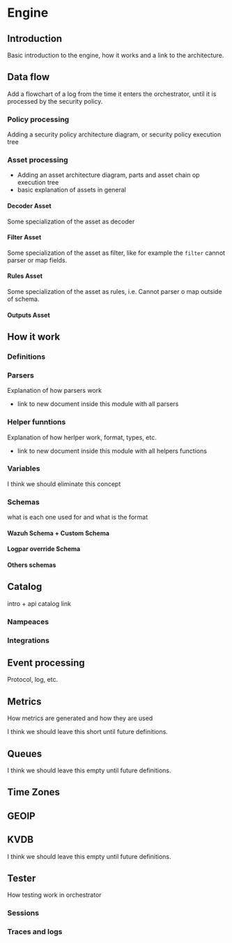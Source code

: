 # Engine

## Introduction

Basic introduction to the engine, how it works and a link to the architecture.

## Data flow
Add a flowchart of a log from the time it enters the orchestrator, until it is processed by the security policy.

### Policy processing
Adding a security policy architecture diagram, or security policy execution tree

### Asset processing
- Adding an asset architecture diagram, parts and asset chain op execution tree
- basic explanation of assets in general


#### Decoder Asset
Some specialization of the asset as decoder

#### Filter Asset

Some specialization of the asset as filter, like for example the `filter`  cannot parser or map fields.

#### Rules Asset
Some specialization of the asset as rules, i.e. Cannot parser o map outside of schema.

#### Outputs Asset

## How it work

### Definitions

### Parsers

Explanation of how parsers work

- link to new document inside this module with all parsers

### Helper funntions

Explanation of how herlper work, format, types, etc.

- link to new document inside this module with all helpers functions

### Variables

I think we should eliminate this concept

### Schemas

what is each one used for and what is the format

#### Wazuh Schema + Custom Schema

#### Logpar override Schema

#### Others schemas


## Catalog

intro + api catalog link

### Nampeaces

### Integrations


## Event processing

Protocol, log, etc.


## Metrics

How metrics are generated and how they are used

I think we should leave this short until future definitions.

## Queues

I think we should leave this empty until future definitions.

## Time Zones

## GEOIP

## KVDB
I think we should leave this empty until future definitions.


## Tester 

How testing work in orchestrator

### Sessions

### Traces and logs
